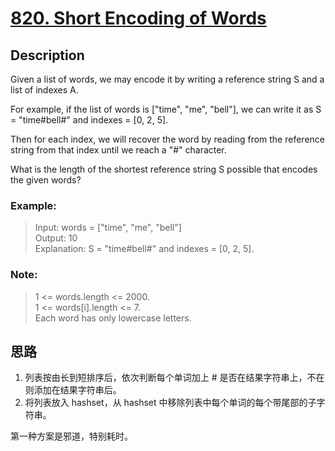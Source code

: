 # [820. Short Encoding of Words](https://leetcode.com/problems/short-encoding-of-words/)

## Description

Given a list of words, we may encode it by writing a reference string S and a list of indexes A.

For example, if the list of words is ["time", "me", "bell"], we can write it as S = "time#bell#" and indexes = [0, 2, 5].

Then for each index, we will recover the word by reading from the reference string from that index until we reach a "#" character.

What is the length of the shortest reference string S possible that encodes the given words?

### Example:

> Input: words = ["time", "me", "bell"]  
> Output: 10  
> Explanation: S = "time#bell#" and indexes = [0, 2, 5].
 

### Note:

> 1 <= words.length <= 2000.  
> 1 <= words[i].length <= 7.  
> Each word has only lowercase letters.

## 思路

1. 列表按由长到短排序后，依次判断每个单词加上 # 是否在结果字符串上，不在则添加在结果字符串后。
2. 将列表放入 hashset，从 hashset 中移除列表中每个单词的每个带尾部的子字符串。

第一种方案是邪道，特别耗时。
